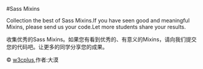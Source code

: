 #Sass Mixins

Collection the best of Sass Mixins.If you have seen good and meaningful Mixins, please send us your code.Let more students share your results.

收集优秀的Sass Mixins。如果您有看到优秀的、有意义的Mixins，请向我们提交您的代码吧。让更多的同学分享您的成果。

 © [w3cplus](http://www.w3cplus.com),作者:大漠
